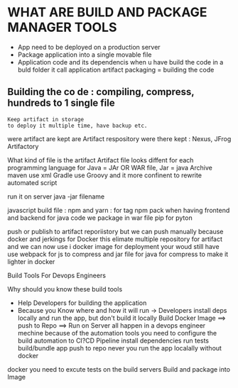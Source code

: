 # WHAT ARE BUILD AND PACKAGE MANAGER TOOLS

- App need to be deployed on a production server
- Package application into a single movable file
- Application code and its dependencis
when u have build the code in a buld folder it call application artifact
packaging = building the code

## Building the co de : compiling, compress, hundreds to 1 single file

    Keep artifact in storage
    to deploy it multiple time, have backup etc.
were artifact are kept are Artifact respository
were there kept : Nexus, JFrog Artifactory

What kind of file is the artifact
Artifact file looks diffent for each programming language
for Java = JAr OR WAR file, Jar = java Archive
maven use xml
Gradle use Groovy and it more confinent to rewrite automated script

run it on server
java -jar filename

javascript build file : npm and yarn : for tag npm pack
when having frontend and backend for java code we package in war file
pip for pyton

push or publish to artifact reporiistory but we can push manually because docker and jerkings
for Docker this elimate multiple repository for artifact and we can now use i docker image for deployment
your woud still have use webpack for js to compress and jar file for java for compress to make it lighter in docker

Build Tools For Devops Engineers

Why should you know these build tools

- Help Developers for building the application
- Because you Know where and how it will run -> Developers install deps locally and run the app, but don't build it locally
Build Docker Image ==> push to Repo ==> Run on Server all happen in a devops engineer mechine because of the automation tools
you need to configure the build automation to CI?CD Pipeline
install dependencies    run tests   build/bundle app    push to repo
never you run the app localally without docker

docker
    you need to excute tests on the build servers
    Build and package into Image
